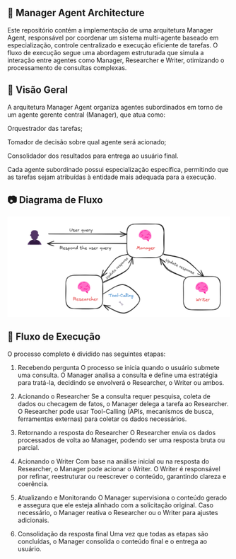 ## 🧠 Manager Agent Architecture
Este repositório contém a implementação de uma arquitetura Manager Agent, responsável por coordenar um sistema multi-agente baseado em especialização, controle centralizado e execução eficiente de tarefas. O fluxo de execução segue uma abordagem estruturada que simula a interação entre agentes como Manager, Researcher e Writer, otimizando o processamento de consultas complexas.

## 📌 Visão Geral
A arquitetura Manager Agent organiza agentes subordinados em torno de um agente gerente central (Manager), que atua como:

Orquestrador das tarefas;

Tomador de decisão sobre qual agente será acionado;

Consolidador dos resultados para entrega ao usuário final.

Cada agente subordinado possui especialização específica, permitindo que as tarefas sejam atribuídas à entidade mais adequada para a execução.

## 📷 Diagrama de Fluxo
![Diagrama de Fluxo](images/manager_agent_flow.png)

## 🔁 Fluxo de Execução
O processo completo é dividido nas seguintes etapas:

1. Recebendo pergunta
O processo se inicia quando o usuário submete uma consulta.
O Manager analisa a consulta e define uma estratégia para tratá-la, decidindo se envolverá o Researcher, o Writer ou ambos.

2. Acionando o Researcher
Se a consulta requer pesquisa, coleta de dados ou checagem de fatos, o Manager delega a tarefa ao Researcher.
O Researcher pode usar Tool-Calling (APIs, mecanismos de busca, ferramentas externas) para coletar os dados necessários.

3. Retornando a resposta do Researcher
O Researcher envia os dados processados de volta ao Manager, podendo ser uma resposta bruta ou parcial.

4. Acionando o Writer
Com base na análise inicial ou na resposta do Researcher, o Manager pode acionar o Writer.
O Writer é responsável por refinar, reestruturar ou reescrever o conteúdo, garantindo clareza e coerência.

5. Atualizando e Monitorando
O Manager supervisiona o conteúdo gerado e assegura que ele esteja alinhado com a solicitação original.
Caso necessário, o Manager reativa o Researcher ou o Writer para ajustes adicionais.

6. Consolidação da resposta final
Uma vez que todas as etapas são concluídas, o Manager consolida o conteúdo final e o entrega ao usuário.


